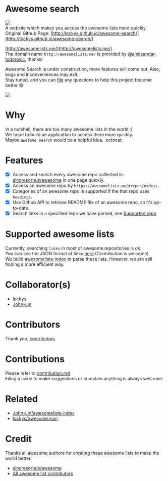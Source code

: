 Awesome search
==
![](https://img.shields.io/badge/version-0.1.0-green.svg)  
A website which makes you access the awesome lists more quickly.  
Original Github Page: [http://lockys.github.io/awesome-search/](http://lockys.github.io/awesome-search/)  

[http://awesomelists.me/](http://awesomelists.me/)  
The domain name `http://awesomelists.me/` is provided by [@aleksandar-todorovic](https://github.com/aleksandar-todorovic), thanks!

Awesome Search is under construction, more features will come out. Also, bugs and inconveniences may exit.  
Stay tuned, and you can [file](https://github.com/lockys/awesome-search/issues) any questions to help this project become better :smile:

![](https://dl.dropboxusercontent.com/u/16975922/record.gif)

Why
==
In a nutshell, there are too many awesome lists in the world :)    
We hope to build an application to access them more quickly.  
Maybe `awesome search` would be a helpful idea. :octocat:

Features
==
 - [x] Access and search every awesome repo collected in [sindresorhus/awesome](https://github.com/sindresorhus/awesome) in one page quickly.
 - [x] Access an awesome repo by `https://awesomelists.me/#repos/nodejs`.
 - [x] Categories of an awesome repo is supported if the that repo uses `headings`.
 - [x] Use Github API to retrieve README file of an awesome repo, so it's up-to-date.
 - [x] Search links in a specified repo we have parsed, see [Supported repo](#supported-awesome-lists)

Supported awesome lists
==
Currently, searching `links` in most of awesome repositories is ok.  
You can see the JSON format of links [here](https://github.com/lockys/awesome.json/tree/master/output).(Contribution is welcome)  
We build [awesomelists-index](https://github.com/John-Lin/awesomelists-index) to parse these lists. However, we are still finding a more efficient way.

Collaborator(s)
==
- [lockys](https://github.com/lockys)
- [John-Lin](https://github.com/John-Lin)

Contributors
==
Thank you, [contributors](https://github.com/lockys/awesome-search/graphs/contributors)

Contributions
==
Please refer to [contribution.md](contribution.md)    
Filing a issue to make suggestions or complain anything is always welcome.

Related
==
- [John-Lin/awesomelists-index](https://github.com/John-Lin/awesomelists-index)
- [lockys/awesome.json](https://github.com/lockys/awesome.json)

Credit
==
Thanks all awesome authors for creating these awesome lists to make the world better.  
- [sindresorhus/awesome](https://github.com/sindresorhus/awesome)  
- [All awesome list contributors](https://github.com/sindresorhus/awesome/graphs/contributors)
